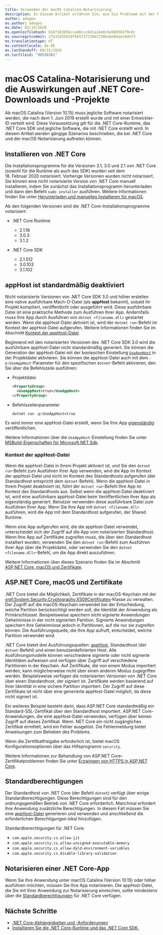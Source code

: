```yaml
---
title: Verwenden der macOS Catalina-Notarisierung
description: In diesem Artikel erfahren Sie, wie Sie Probleme mit der Notarisierung und mit Zertifikaten unter macOS behandeln, wenn Sie die .NET Core-Runtime, das SDK und mit .NET Core erstellte Apps installieren.
author: adegeo
ms.author: adegeo
ms.date: 02/14/2020
ms.openlocfilehash: 616f163856cca48ccc6d1a14e0c6e68d56379c0c
ms.sourcegitcommit: 27a15a55019f6b5f2733961738babe94aec0def3
ms.translationtype: HT
ms.contentlocale: de-DE
ms.lasthandoff: 09/15/2020
ms.locfileid: "90538301"
---
```

# <a name="macos-catalina-notarization-and-the-impact-on-net-core-downloads-and-projects"></a>macOS Catalina-Notarisierung und die Auswirkungen auf .NET Core-Downloads und -Projekte

Ab macOS Catalina (Version 10.15) muss jegliche Software notarisiert werden, die nach dem 1. Juni 2019 erstellt wurde und mit einer Entwickler-ID verteilt wird. Diese Voraussetzung gilt für die .NET Core-Runtime, das .NET Core SDK und jegliche Software, die mit .NET Core erstellt wird. In diesem Artikel werden gängige Szenarios beschrieben, die bei .NET Core und der macOS-Notarisierung auftreten können.

## <a name="installing-net-core"></a>Installieren von .NET Core

Die Installationsprogramme für die Versionen 3.1, 3.0 und 2.1 von .NET Core (sowohl für die Runtime als auch das SDK) wurden seit dem 18. Februar 2020 notarisiert. Vorherige Versionen wurden nicht notarisiert. Sie können eine nicht notarisierte Version von .NET Core manuell installieren, indem Sie zunächst das Installationsprogramm herunterladen und dann den Befehl `sudo installer` ausführen. Weitere Informationen finden Sie unter [Herunterladen und manuelles Installieren für macOS](./macos.md#download-and-manually-install).

Ab den folgenden Versionen sind die .NET Core-Installationsprogramme notarisiert:

- .NET Core Runtime
  - 2.1.16
  - 3.0.3
  - 3.1.2

- .NET Core SDK
  - 2.1.512
  - 3.0.103
  - 3.1.102

## <a name="apphost-is-disabled-by-default"></a>appHost ist standardmäßig deaktiviert

Nicht notarisierte Versionen von .NET Core SDK 3.0 und höher erstellen eine native ausführbare Mach-O-Datei (als **appHost** bekannt), sobald ihr Projekt kompiliert, veröffentlicht oder ausgeführt wird. Diese ausführbare Datei ist eine praktische Methode zum Ausführen Ihrer App. Andernfalls muss Ihre App durch Ausführen von `dotnet <filename.dll>` gestartet werden. Wenn die appHost-Datei aktiviert ist, wird der `dotnet run`-Befehl im Kontext der appHost-Datei aufgerufen. Weitere Informationen finden Sie im Abschnitt [Kontext der appHost-Datei](#context-of-the-apphost).

Beginnend mit den notarisierten Versionen des .NET Core SDK 3.0 wird die ausführbare appHost-Datei nicht standardmäßig generiert. Sie können die Generation der appHost-Datei mit der booleschen Einstellung [`UseAppHost`](../project-sdk/msbuild-props.md#useapphost) in der Projektdatei aktivieren. Sie können die appHost-Datei auch mit dem `-p:UseAppHost`-Parameter für den spezifischen `dotnet`-Befehl aktivieren, den Sie über die Befehlszeile ausführen:

- Projektdatei

  ```xml
  <PropertyGroup>
    <UseAppHost>true</UseAppHost>
  </PropertyGroup>
  ```

- Befehlszeilenparameter

  ```dotnetcli
  dotnet run -p:UseAppHost=true
  ```

Es wird immer eine appHost-Datei erstellt, wenn Sie Ihre App [eigenständig](../deploying/index.md#publish-self-contained) veröffentlichen.

Weitere Informationen über die `UseAppHost`-Einstellung finden Sie unter [MSBuild-Eigenschaften für Microsoft.NET.Sdk](../project-sdk/msbuild-props.md#useapphost).

### <a name="context-of-the-apphost"></a>Kontext der appHost-Datei

Wenn die appHost-Datei in Ihrem Projekt aktiviert ist, und Sie den `dotnet run`-Befehl zum Ausführen Ihrer App verwenden, wird die App im Kontext der appHost-Datei und nicht im Kontext des Standardhosts aufgerufen (der Standardhost entspricht dem `dotnet`-Befehl). Wenn die appHost-Datei in Ihrem Projekt deaktiviert ist, führt der `dotnet run`-Befehl Ihre App im Kontext des Standardhosts aus. Selbst wenn die appHost-Datei deaktiviert ist, wird eine ausführbare appHost-Datei beim Veröffentlichen Ihrer App als eigenständig generiert. Benutzer verwenden diese ausführbare Datei zum Ausführen Ihrer App. Wenn Sie Ihre App mit `dotnet <filename.dll>` ausführen, wird die App mit dem Standardhost aufgerufen, der Shared Runtime.

Wenn eine App aufgerufen wird, die die appHost-Datei verwendet, unterscheidet sich der Zugriff auf die App vom notarisierten Standardhost. Wenn Ihre App auf Zertifikate zugreifen muss, die über den Standardhost installiert wurden, verwenden Sie den `dotnet run`-Befehl zum Ausführen Ihrer App über die Projektdatei, oder verwenden Sie den `dotnet <filename.dll>`-Befehl, um die App direkt auszuführen.

Weitere Informationen über dieses Szenario finden Sie im Abschnitt [ASP.NET Core, macOS und Zertifikate](#aspnet-core-and-macos-and-certificates).

## <a name="aspnet-core-and-macos-and-certificates"></a>ASP.NET Core, macOS und Zertifikate

.NET Core bietet die Möglichkeit, Zertifikate in der macOS-Keychain mit der <xref:System.Security.Cryptography.X509Certificates>-Klasse zu verwalten. Der Zugriff auf die macOS-Keychain verwendet bei der Entscheidung, welche Partition berücksichtigt werden soll, die Identität der Anwendung als Primärschlüssel. Beispielsweise speichern nicht signierte Anwendungen Geheimnisse in der nicht signierten Partition. Signierte Anwendungen speichern ihre Geheimnisse jedoch in Partitionen, auf die nur sie zugreifen können. Die Ausführungsquelle, die Ihre App aufruft, entscheidet, welche Partition verwendet wird.

.NET Core bietet drei Ausführungsquellen: [appHost](#apphost-is-disabled-by-default), Standardhost (der `dotnet`-Befehl) und einen benutzerdefinierten Host. Alle Ausführungsmodelle können verschiedene signierte oder nicht signierte Identitäten aufweisen und verfügen über Zugriff auf verschiedene Partitionen in der Keychain. Auf Zertifikate, die von einem Modus importiert werden, kann möglicherweise nicht über einen anderen Modus zugegriffen werden. Beispielsweise verfügen die notarisierten Versionen von .NET Core über einen Standardhost, der signiert ist. Zertifikate werden basierend auf ihrer Identität in eine sichere Partition importiert. Der Zugriff auf diese Zertifikate ist nicht über eine generierte appHost-Datei möglich, da diese nicht signiert ist.

Ein weiteres Beispiel besteht darin, dass ASP.NET Core standardmäßig ein Standard-SSL-Zertifikat über den Standardhost importiert. ASP.NET Core-Anwendungen, die eine appHost-Datei verwenden, verfügen über keinen Zugriff auf dieses Zertifikat. Wenn .NET Core ein nicht zugängliches Zertifikat ermittelt, wird ein Fehler ausgelöst. Die Fehlermeldung bietet Anweisungen zum Beheben des Problems.

Wenn die Zertifikatfreigabe erforderlich ist, bietet macOS Konfigurationsoptionen über das Hilfsprogramm `security`.

Weitere Informationen zur Behandlung von ASP.NET Core-Zertifikatproblemen finden Sie unter [Erzwingen von HTTPS in ASP.NET Core](/aspnet/core/security/enforcing-ssl?view=aspnetcore-3.1&tabs=visual-studio#troubleshoot-certificate-problems).

## <a name="default-entitlements"></a>Standardberechtigungen

Der Standardhost von .NET Core (der Befehl `dotnet`) verfügt über einige Standardberechtigungen. Diese Berechtigungen sind für den ordnungsgemäßen Betrieb von .NET Core erforderlich. Manchmal erfordert Ihre Anwendung zusätzliche Berechtigungen. In diesem Fall müssen Sie eine [appHost-Datei](#apphost-is-disabled-by-default) generieren und verwenden und anschließend die erforderlichen Berechtigungen lokal hinzufügen.

Standardberechtigungen für .NET Core:

- `com.apple.security.cs.allow-jit`
- `com.apple.security.cs.allow-unsigned-executable-memory`
- `com.apple.security.cs.allow-dyld-environment-variables`
- `com.apple.security.cs.disable-library-validation`

## <a name="notarize-a-net-core-app"></a>Notarisieren einer .NET Core-App

Wenn Sie Ihre Anwendung unter macOS Catalina (Version 10.15) oder höher ausführen möchten, müssen Sie Ihre App notarisieren. Die appHost-Datei, die Sie mit Ihrer Anwendung zur Notarisierung einreichen, sollte mindestens über die [Standardberechtigungen](#default-entitlements) für .NET Core verfügen.

## <a name="next-steps"></a>Nächste Schritte

- [.NET Core-Abhängigkeiten und -Anforderungen](macos.md#dependencies)
- [Installieren Sie die .NET Core-Runtime und das .NET Core SDK.](macos.md)
